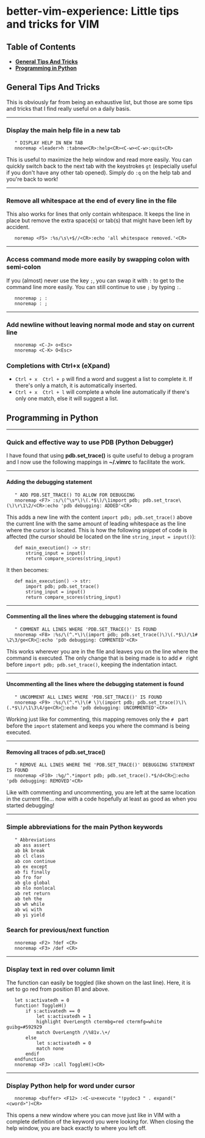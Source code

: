 # better-vim-experience: Little tips and tricks for VIM

## Table of Contents

- **[General Tips And Tricks](#general-tips-and-tricks)**
- **[Programming in Python](#programming-in-python)**

## General Tips And Tricks

This is obviously far from being an exhaustive list, but those are some tips and tricks that I find really useful on a daily basis.

---
### Display the main help file in a new tab

```
   " DISPLAY HELP IN NEW TAB
   nnoremap <leader>h :tabnew<CR>:help<CR><C-w><C-w>:quit<CR>
```
This is useful to maximize the help window and read more easily. You can quickly switch back to the next tab with the keystrokes `gt` (especially useful if you don't have any other tab opened). Simply do `:q` on the help tab and you're back to work! 


---
### Remove all whitespace at the end of every line in the file

This also works for lines that only contain whitespace. It keeps the line in place but remove the extra space(s) or tab(s) that might have been left by accident.
```
   noremap <F5> :%s/\s\+$//<CR>:echo 'all whitespace removed.'<CR>
```


---
### Access command mode more easily by swapping colon with semi-colon

If you (almost) never use the key `;`, you can swap it with `:` to get to the command line more easily. You can still continue to use `;` by typing `:`.
```
   nnoremap ; :
   nnoremap : ;
```

---
### Add newline without leaving normal mode and stay on current line 
```
   nnoremap <C-J> o<Esc>
   nnoremap <C-K> O<Esc>
```

### Completions with Ctrl+x (eXpand)
- `Ctrl + x  Ctrl + p` will find a word and suggest a list to complete it. If there's only a match, it is automatically inserted. 
- `Ctrl + x  Ctrl + l` will complete a whole line automatically if there's only one match, else it will suggest a list.


## Programming in Python

---
### Quick and effective way to use PDB (Python Debugger)

I have found that using **pdb.set_trace()** is quite useful to debug a program and I now use the following mappings in **~/.vimrc** to facilitate the work.


---
#### Adding the debugging statement
```
   " ADD PDB.SET_TRACE() TO ALLOW FOR DEBUGGING
   nnoremap <F7> :s/\(^\s*\)\(.*$\)/\1import pdb; pdb.set_trace\(\)\r\1\2/<CR>:echo 'pdb debugging: ADDED'<CR>
```
This adds a new line with the content `import pdb; pdb.set_trace()` above the current line with the same amount of leading whitespace as the line where the cursor is located. This is how the following snippet of code is affected (the cursor should be located on the line `string_input = input()`):
```
   def main_execution() -> str:
       string_input = input()
       return compare_scores(string_input)
```
It then becomes:
```
   def main_execution() -> str:
       import pdb; pdb.set_trace()
       string_input = input()
       return compare_scores(string_input)
```


---
#### Commenting all the lines where the debugging statement is found
```
   " COMMENT ALL LINES WHERE 'PDB.SET_TRACE()' IS FOUND
   nnoremap <F8> :%s/\(^.*\)\(import pdb; pdb.set_trace()\)\(.*$\)/\1# \2\3/ge<CR>:echo 'pdb debugging: COMMENTED'<CR>
```
This works wherever you are in the file and leaves you on the line where the command is executed. The only change that is being made is to add `# ` right before `import pdb; pdb.set_trace()`, keeping the indentation intact.


---
#### Uncommenting all the lines where the debugging statement is found 
```
   " UNCOMMENT ALL LINES WHERE 'PDB.SET_TRACE()' IS FOUND
   nnoremap <F9> :%s/\(^.*\)\(# \)\(import pdb; pdb.set_trace()\)\(.*$\)/\1\3\4/ge<CR>:echo 'pdb debugging: UNCOMMENTED'<CR>
```
Working just like for commenting, this mapping removes only the `# ` part before the `import` statement and keeps you where the command is being executed.


---
#### Removing all traces of pdb.set_trace()
```
   " REMOVE ALL LINES WHERE THE 'PDB.SET_TRACE()' DEBUGGING STATEMENT IS FOUND
   nnoremap <F10> :%g/^.*import pdb; pdb.set_trace().*$/d<CR>:echo 'pdb debugging: REMOVED'<CR>
```
Like with commenting and uncommenting, you are left at the same location in the current file... now with a code hopefully at least as good as when you started debugging!


---
### Simple abbreviations for the main Python keywords
```
   " Abbreviations
   ab ass assert
   ab bk break
   ab cl class
   ab con continue
   ab ex except
   ab fi finally
   ab fro for
   ab glo global
   ab nlo nonlocal
   ab ret return
   ab teh the
   ab wh while
   ab wi with
   ab yi yield
```


### Search for previous/next function
```
   nnoremap <F2> ?def <CR>
   nnoremap <F3> /def <CR>
```

---
### Display text in red over column limit

The function can easily be toggled (like shown on the last line). Here, it is set to go red from position 81 and above.
```
   let s:activatedh = 0
   function! ToggleH()
       if s:activatedh == 0
           let s:activatedh = 1
           highlight OverLength ctermbg=red ctermfg=white guibg=#592929
           match OverLength /\%81v.\+/
       else
           let s:activatedh = 0
           match none
       endif
   endfunction
   nnoremap <F3> :call ToggleH()<CR>
```


---
### Display Python help for word under cursor
```
   nnoremap <buffer> <F12> :<C-u>execute "!pydoc3 " . expand("<cword>")<CR>
```
This opens a new window where you can move just like in VIM with a complete definition of the keyword you were looking for. When closing the help window, you are back exactly to where you left off.
